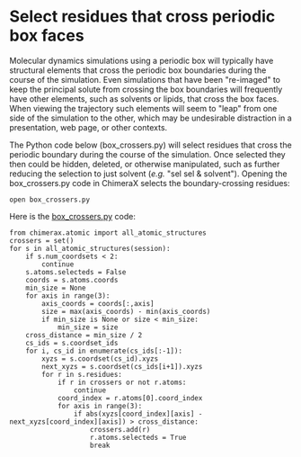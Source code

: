 # Select residues that cross periodic box faces

Molecular dynamics simulations using a periodic box will typically have structural elements that cross the periodic box boundaries during the course of the simulation.  Even simulations that have been "re-imaged" to keep the principal solute from crossing the box boundaries will frequently have other elements, such as solvents or lipids, that cross the box faces.  When viewing the trajectory such elements will seem to "leap" from one side of the simulation to the other, which may be undesirable distraction in a presentation, web page, or other contexts.

The Python code below (box_crossers.py) will select residues that cross the periodic boundary during the course of the simulation.  Once selected they then could be hidden, deleted, or otherwise manipulated, such as further reducing the selection to just solvent (*e.g.* "sel sel & solvent").
Opening the box_crossers.py code in ChimeraX selects the boundary-crossing residues:

    open box_crossers.py

Here is the [box_crossers.py](box_crossers.py) code:

	from chimerax.atomic import all_atomic_structures
	crossers = set()
	for s in all_atomic_structures(session):
		if s.num_coordsets < 2:
			continue
		s.atoms.selecteds = False
		coords = s.atoms.coords
		min_size = None
		for axis in range(3):
			axis_coords = coords[:,axis]
			size = max(axis_coords) - min(axis_coords)
			if min_size is None or size < min_size:
				min_size = size
		cross_distance = min_size / 2
		cs_ids = s.coordset_ids
		for i, cs_id in enumerate(cs_ids[:-1]):
			xyzs = s.coordset(cs_id).xyzs
			next_xyzs = s.coordset(cs_ids[i+1]).xyzs
			for r in s.residues:
				if r in crossers or not r.atoms:
					continue
				coord_index = r.atoms[0].coord_index
				for axis in range(3):
					if abs(xyzs[coord_index][axis] - next_xyzs[coord_index][axis]) > cross_distance:
						crossers.add(r)
						r.atoms.selecteds = True
						break
